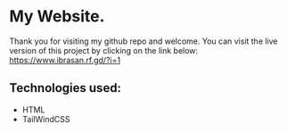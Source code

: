 # My Website. 

Thank you for visiting my github repo and welcome. 
You can visit the live version of this project by clicking on the link below: 
https://www.ibrasan.rf.gd/?i=1 


## Technologies used: 
* HTML 
* TailWindCSS
  

